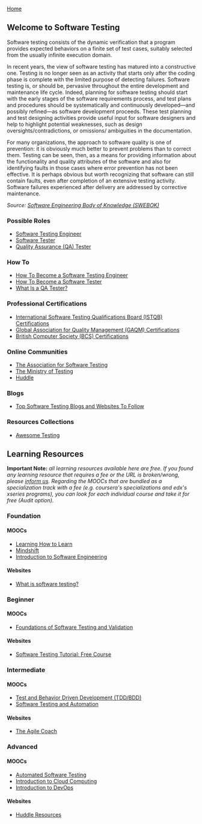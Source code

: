 [Home](index.md)
## Welcome to Software Testing

Software testing consists of the dynamic verification that a program provides expected behaviors on a finite set of test cases, suitably selected from the usually infinite execution domain.

In recent years, the view of software testing has matured into a constructive one. Testing is no longer seen as an activity that starts only after the coding phase is complete with the limited purpose of detecting failures. Software testing is, or should be, pervasive throughout the entire development and maintenance life cycle. Indeed, planning for software testing should start with the early stages of the software requirements process, and test plans and procedures should be systematically and continuously developed—and possibly refined—as software development proceeds. These test planning and test designing activities provide useful input for software designers and help to highlight potential weaknesses, such as design oversights/contradictions, or omissions/ ambiguities in the documentation.

For many organizations, the approach to software quality is one of prevention: it is obviously much better to prevent problems than to correct them. Testing can be seen, then, as a means for providing information about the functionality and quality attributes of the software and also for identifying faults in those cases where error prevention has not been effective. It is perhaps obvious but worth recognizing that software can still contain faults, even after completion of an extensive testing activity. Software failures experienced after delivery are addressed by corrective maintenance.

*Source: [Software Engineering Body of Knowledge (SWEBOK)](https://www.computer.org/education/bodies-of-knowledge/software-engineering)*

### Possible Roles

- [Software Testing Engineer](https://hiring.monster.com/resources/job-descriptions/computer/software-test-engineer-job-description-template/)
- [Software Tester](https://business.linkedin.com/en-in/talent-solutions/resources/talent-acquisition/job-descriptions/software-tester)
- [Quality Assurance (QA) Tester](https://in.indeed.com/career-advice/finding-a-job/qa-tester-job-description)

### How To

- [How To Become a Software Testing Engineer](https://www.indeed.com/career-advice/finding-a-job/software-testing-engineer)
- [How To Become a Software Tester](https://www.indeed.com/career-advice/finding-a-job/how-to-become-software-tester)
- [What Is a QA Tester?](https://www.coursera.org/articles/qa-tester)

### Professional Certifications

- [International Software Testing Qualifications Board (ISTQB) Certifications](https://www.istqb.org/certifications/certification-list)
- [Global Association for Quality Management (GAQM) Certifications](https://gaqm.org/certification_category)
- [British Computer Society (BCS) Certifications](http://certifications.bcs.org/category/15568)

### Online Communities

- [The Association for Software Testing](https://www.associationforsoftwaretesting.org/)
- [The Ministry of Testing](http://www.ministryoftesting.com/)
- [Huddle](https://huddle.eurostarsoftwaretesting.com/)

### Blogs

- [Top Software Testing Blogs and Websites To Follow](http://blog.feedspot.com/software_testing_blogs/)

### Resources Collections

- [Awesome Testing](https://github.com/TheJambo/awesome-testing)

## Learning Resources

**Important Note:** *all learning resources available here are free. If you found any learning resource that requires a fee or the URL is broken/wrong, please [inform us](https://github.com/ayshahrah/seg/issues). Regarding the MOOCs that are bundled as a specialization track with a fee (e.g. coursera's specializations and edx's xseries programs), you can look for each individual course and take it for free (Audit option).*

### Foundation

#### MOOCs

- [Learning How to Learn](https://www.coursera.org/learn/learning-how-to-learn)
- [Mindshift](https://www.coursera.org/learn/mindshift)
- [Introduction to Software Engineering](https://www.coursera.org/learn/introduction-to-software-engineering)

#### Websites

- [What is software testing?](https://www.ibm.com/topics/software-testing)

### Beginner

#### MOOCs

- [Foundations of Software Testing and Validation](https://www.coursera.org/learn/foundations-of-software-testing-and-validation)

#### Websites

- [Software Testing Tutorial: Free Course](https://www.guru99.com/software-testing.html)

### Intermediate

#### MOOCs

- [Test and Behavior Driven Development (TDD/BDD)](https://www.coursera.org/learn/test-and-behavior-driven-development-tdd-bdd)
- [Software Testing and Automation](https://www.coursera.org/specializations/software-testing-automation)

#### Websites

- [The Agile Coach](https://www.atlassian.com/agile)

### Advanced

#### MOOCs

- [Automated Software Testing](https://www.edx.org/professional-certificate/delftx-automated-software-testing)
- [Introduction to Cloud Computing](https://www.coursera.org/learn/introduction-to-cloud)
- [Introduction to DevOps](https://www.coursera.org/learn/intro-to-devops)

#### Websites

- [Huddle Resources](https://huddle.eurostarsoftwaretesting.com/resources/)
